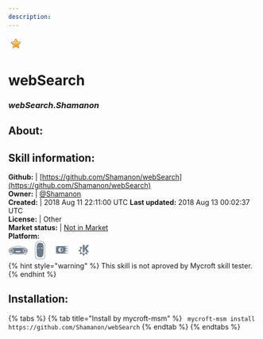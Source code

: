 ```yaml
---  
description:   
---  
```

![](../.gitbook/assets/star.png)  
# webSearch  
### _webSearch.Shamanon_  
## About:  


## Skill information:  
**Github:** | [https://github.com/Shamanon/webSearch](https://github.com/Shamanon/webSearch)  
**Owner:** | [@Shamanon](https://github.com/Shamanon)  
**Created:** | 2018 Aug 11 22:11:00 UTC  **Last updated:** 2018 Aug 13 00:02:37 UTC  
**License:** | Other  
**Market status:** | [Not in Market](https://market.mycroft.ai/skill/)  
**Platform:**  
 ![](../.gitbook/assets/mark-1-icon.png)  ![](../.gitbook/assets/mark-2-icon.png)  ![](../.gitbook/assets/picroft-icon.png)  ![](../.gitbook/assets/kde.png)   
{% hint style="warning" %}
This skill is not aproved by Mycroft skill tester.
{% endhint %}
    
## Installation:  
{% tabs %}
{% tab title="Install by mycroft-msm" %}
``` mycroft-msm install https://github.com/Shamanon/webSearch```
{% endtab %}
  {% endtabs %}
  